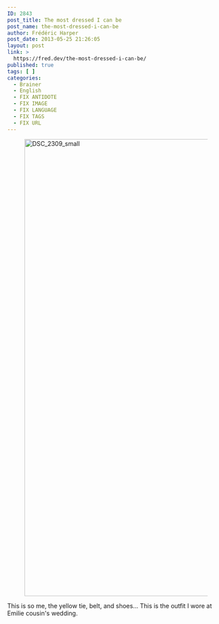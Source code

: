 ```yaml
---
ID: 2843
post_title: The most dressed I can be
post_name: the-most-dressed-i-can-be
author: Frédéric Harper
post_date: 2013-05-25 21:26:05
layout: post
link: >
  https://fred.dev/the-most-dressed-i-can-be/
published: true
tags: [ ]
categories:
  - Brainer
  - English
  - FIX ANTIDOTE
  - FIX IMAGE
  - FIX LANGUAGE
  - FIX TAGS
  - FIX URL
---
```

<figure><img alt="DSC_2309_small" src="http://fred.dev/wp-content/uploads/2013/05/DSC_2309_small.jpg" width="700" height="1057" /></figure>
This is so me, the yellow tie, belt, and shoes... This is the outfit I wore at Emilie cousin's wedding.